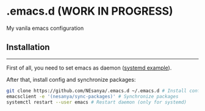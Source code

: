 # .emacs.d (WORK IN PROGRESS)
My vanila emacs configuration

## Installation
---

First of all, you need to set emacs as daemon ([systemd example](https://www.emacswiki.org/emacs/EmacsAsDaemon)).

After that, install config and synchronize packages:
```sh
git clone https://github.com/NEsanya/.emacs.d ~/.emacs.d # Install config
emacsclient -e '(nesanya/sync-packages)' # Synchronize packages
systemctl restart --user emacs # Restart daemon (only for systemd)
```
